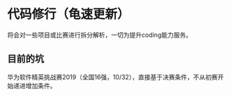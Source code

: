 # 代码修行（龟速更新）
  将会对一些项目或比赛进行拆分解析，一切为提升coding能力服务。

## 目前的坑
  华为软件精英挑战赛2019（全国16强，10/32），直接基于决赛条件，不从初赛开始递进增加条件。
